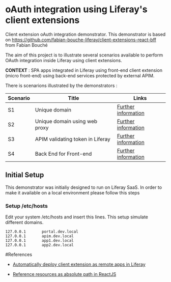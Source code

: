# oAuth integration using Liferay's client extensions
Client extension oAuth integration demonstrator. This demonstrator is based on https://github.com/fabian-bouche-liferay/client-extensions-react-bff from Fabian Bouché

The aim of this project is to illustrate several scenarios available to perform OAuth integration inside Liferay using client extensions.

**CONTEXT** : SPA apps integrated in Liferay using front-end client extension (micro front-end) using back-end services protected by external APIM.

There is scenarions illustrated by the demonstrators :

| Scenario     | Title   | Links |
| --------     | ------- | -------                                                         |
| S1           | Unique domain                     | [Further information](./s1/README.md) |
| S2           | Unique domain using web proxy     | [Further information](./s2/README.md) |
| S3           | APIM validating token in Liferay  | [Further information](./s3/README.md) |
| S4           | Back End for Front-end            | [Further information](./s4/README.md) |

## Initial Setup

This demonstrator was initialiy designed to run on Liferay SaaS. In order to make it available on a local environment please follow this steps 

### Setup /etc/hosts

Edit your system /etc/hosts and insert this lines. This setup simulate different domains.

```console
127.0.0.1       portal.dev.local
127.0.0.1       apim.dev.local
127.0.0.1       app1.dev.local
127.0.0.1       app2.dev.local
```

#References

* [Automatically deploy client extension as remote apps in Liferay]( https://liferay.dev/blogs/-/blogs/-front-end-client-extension-how-to-automate-deployments-for-remote-apps-in-on-premises)

* [Reference resources as absolute path in ReactJS](https://dev.to/hidaytrahman/absolute-path-in-react-125h)
